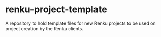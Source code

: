 # renku-project-template
A repository to hold template files for new Renku projects to be used on project creation by the Renku clients.
